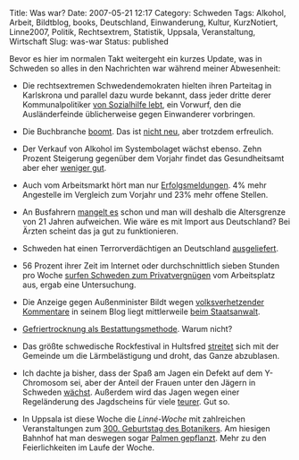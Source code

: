 Title: Was war?
Date: 2007-05-21 12:17
Category: Schweden
Tags: Alkohol, Arbeit, Bildtblog, books, Deutschland, Einwanderung, Kultur, KurzNotiert, Linne2007, Politik, Rechtsextrem, Statistik, Uppsala, Veranstaltung, Wirtschaft
Slug: was-war
Status: published

Bevor es hier im normalen Takt weitergeht ein kurzes Update, was in
Schweden so alles in den Nachrichten war während meiner Abwesenheit:

-   Die rechtsextremen Schwedendemokraten hielten ihren Parteitag in
    Karlskrona und parallel dazu wurde bekannt, dass jeder dritte derer
    Kommunalpolitiker [von Sozialhilfe
    lebt](http://www.sr.se/cgi-bin/International/nyhetssidor/artikel.asp?ProgramID=2108&Nyheter=&format=1&artikel=1373729),
    ein Vorwurf, den die Ausländerfeinde üblicherweise gegen Einwanderer
    vorbringen.
-   Die Buchbranche
    [boomt](http://www.sr.se/cgi-bin/International/nyhetssidor/artikel.asp?ProgramID=2108&Nyheter=&format=1&artikel=1374844).
    Das ist [nicht neu](http://www.fiket.de/2006/09/21/mehr-buecher/),
    aber trotzdem erfreulich.
-   Der Verkauf von Alkohol im Systembolaget wächst ebenso. Zehn Prozent
    Steigerung gegenüber dem Vorjahr findet das Gesundheitsamt aber eher
    [weniger
    gut](http://www.sr.se/cgi-bin/ekot/artikel.asp?Artikel=1375804).
-   Auch vom Arbeitsmarkt hört man nur
    [Erfolgsmeldungen](http://www.sr.se/cgi-bin/ekot/artikel.asp?Artikel=1368674).
    4% mehr Angestelle im Vergleich zum Vorjahr und 23% mehr offene
    Stellen.
-   An Busfahrern [mangelt
    es](http://www.sr.se/cgi-bin/ostergotland/nyheter/artikel.asp?Artikel=1376249)
    schon und man will deshalb die Altersgrenze von 21 Jahren
    aufweichen. Wie wäre es mit Import aus Deutschland? Bei Ärzten
    scheint das ja gut zu funktionieren.
-   Schweden hat einen Terrorverdächtigen an Deutschland
    [ausgeliefert](http://www.sr.se/cgi-bin/International/nyhetssidor/artikel.asp?ProgramID=2108&Nyheter=&format=1&artikel=1374742).
-   56 Prozent ihrer Zeit im Internet oder durchschnittlich sieben
    Stunden pro Woche [surfen Schweden zum
    Privatvergnügen](http://www.sr.se/cgi-bin/International/nyhetssidor/artikel.asp?ProgramID=2108&Nyheter=&format=1&artikel=1371753)
    vom Arbeitsplatz aus, ergab eine Untersuchung.
-   Die Anzeige gegen Außenminister Bildt wegen [volksverhetzender
    Kommentare](http://www.fiket.de/2007/04/22/volksverhetzung-auf-carl-bildts-blog/)
    in seinem Blog liegt mittlerweile [beim
    Staatsanwalt](http://www.sr.se/cgi-bin/International/nyhetssidor/artikel.asp?ProgramID=2108&Nyheter=&format=1&artikel=1371192).
-   [Gefriertrocknung als
    Bestattungsmethode](http://www.sr.se/cgi-bin/International/nyhetssidor/artikel.asp?ProgramID=2108&Nyheter=&format=1&artikel=1370594).
    Warum nicht?
-   Das größte schwedische Rockfestival in Hultsfred
    [streitet](http://www.sr.se/cgi-bin/ekot/artikel.asp?Artikel=1374539)
    sich mit der Gemeinde um die Lärmbelästigung und droht, das Ganze
    abzublasen.
-   Ich dachte ja bisher, dass der Spaß am Jagen ein Defekt auf dem
    Y-Chromosom sei, aber der Anteil der Frauen unter den Jägern in
    Schweden
    [wächst](http://www.sr.se/cgi-bin/jonkoping/nyheter/artikel.asp?Artikel=1372835).
    Außerdem wird das Jagen wegen einer Regeländerung des Jagdscheins
    für viele
    [teurer](http://www.sr.se/cgi-bin/norrbotten/nyheter/artikel.asp?Artikel=1371315).
    Gut so.

-   In Uppsala ist diese Woche die *Linné-Woche* mit zahlreichen
    Veranstaltungen zum [300. Geburtstag des
    Botanikers](http://www.br-online.de/wissen-bildung/artikel/0705/21-carl-von-linne/index.xml).
    Am hiesigen Bahnhof hat man deswegen sogar [Palmen
    gepflanzt](http://www.sr.se/cgi-bin/uppland/nyheter/artikel.asp?artikel=1368903).
    Mehr zu den Feierlichkeiten im Laufe der Woche.

